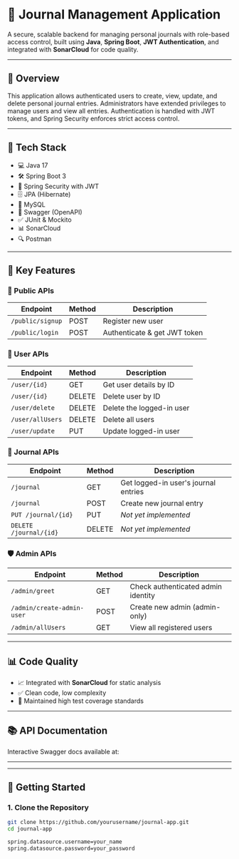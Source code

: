 # 📒 Journal Management Application

A secure, scalable backend for managing personal journals with role-based access control, built using **Java**, **Spring Boot**, **JWT Authentication**, and integrated with **SonarCloud** for code quality.

---

## 📄 Overview

This application allows authenticated users to create, view, update, and delete personal journal entries. Administrators have extended privileges to manage users and view all entries. Authentication is handled with JWT tokens, and Spring Security enforces strict access control.

---

## 🔧 Tech Stack

- 💻 Java 17  
- 🛠️ Spring Boot 3  
- 🔐 Spring Security with JWT  
- 🗄️ JPA (Hibernate)  
- 🧮 MySQL  
- 📝 Swagger (OpenAPI)  
- ✅ JUnit & Mockito  
- 📊 SonarCloud  
- 🔍 Postman  

---

## 🔐 Key Features

### 👥 Public APIs

| Endpoint              | Method | Description                 |
|----------------------|--------|-----------------------------|
| `/public/signup`     | POST   | Register new user           |
| `/public/login`      | POST   | Authenticate & get JWT token |

### 👤 User APIs

| Endpoint                     | Method  | Description                        |
|-----------------------------|---------|------------------------------------|
| `/user/{id}`                | GET     | Get user details by ID             |
| `/user/{id}`                | DELETE  | Delete user by ID                  |
| `/user/delete`             | DELETE  | Delete the logged-in user          |
| `/user/allUsers`           | DELETE  | Delete all users                   |
| `/user/update`             | PUT     | Update logged-in user              |

### 📓 Journal APIs

| Endpoint            | Method | Description                       |
|---------------------|--------|-----------------------------------|
| `/journal`          | GET    | Get logged-in user's journal entries |
| `/journal`          | POST   | Create new journal entry          |
| `PUT /journal/{id}` | PUT    | *Not yet implemented*             |
| `DELETE /journal/{id}` | DELETE | *Not yet implemented*           |

### 🛡️ Admin APIs

| Endpoint                      | Method | Description                          |
|------------------------------|--------|--------------------------------------|
| `/admin/greet`               | GET    | Check authenticated admin identity   |
| `/admin/create-admin-user`   | POST   | Create new admin (admin-only)        |
| `/admin/allUsers`            | GET    | View all registered users            |




---

## 📊 Code Quality

- 📈 Integrated with **SonarCloud** for static analysis
- ✅ Clean code, low complexity
- 🧼 Maintained high test coverage standards

---

## 📚 API Documentation

Interactive Swagger docs available at:  

---
 
---

## 🚀 Getting Started

### 1. Clone the Repository

```bash
git clone https://github.com/yourusername/journal-app.git
cd journal-app

spring.datasource.username=your_name
spring.datasource.password=your_password




